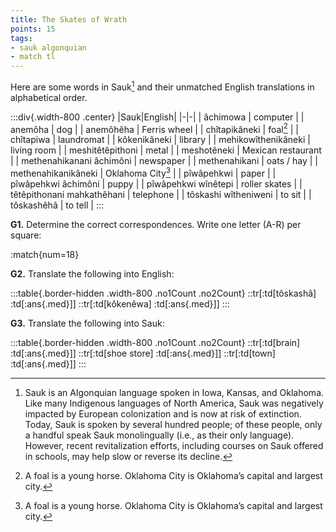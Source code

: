 ```yaml
---
title: The Skates of Wrath 
points: 15 
tags: 
- sauk algonquian 
- match tl
---
```



Here are some words in Sauk[^1]
and their unmatched English translations in alphabetical order.

:::div{.width-800 .center}
|Sauk|English|
|-|-|
| âchimowa | computer |
| anemôha | dog |
| anemôhêha | Ferris wheel |
| chîtapikâneki | foal[^2] |
| chîtapiwa | laundromat |
| kôkenikâneki | library |
| mehikowîthenikâneki | living room |
| meshitêtêpithoni | metal |
| meshotêneki | Mexican restaurant |
| methenahikanani âchimôni | newspaper |
| methenahikani | oats / hay |
| methenahikanikâneki | Oklahoma City[^2] |
| pîwâpehkwi | paper |
| pîwâpehkwi âchimôni | puppy |
| pîwâpehkwi wînêtepi | roller skates |
| têtêpithonani mahkathêhani | telephone |
| tôskashi wîtheniweni | to sit |
| tôskashêhâ | to tell |
:::

**G1.** Determine the correct correspondences. Write one letter (A-R) per square:

:match{num=18}

[^1]: Sauk is an Algonquian language spoken in Iowa, Kansas, and Oklahoma. Like many Indigenous languages of North America, Sauk was negatively
impacted by European colonization and is now at risk of extinction. Today, Sauk is spoken by several hundred people; of these people, only a
handful speak Sauk monolingually (i.e., as their only language). However, recent revitalization efforts, including courses on Sauk offered in
schools, may help slow or reverse its decline.
[^2]: A foal is a young horse. Oklahoma City is Oklahoma’s capital and largest city.

**G2.** Translate the following into English:

:::table{.border-hidden .width-800 .no1Count .no2Count}
::tr[:td[tôskashâ] :td[:ans{.med}]] 
::tr[:td[kôkenêwa] :td[:ans{.med}]]
:::

**G3.** Translate the following into Sauk:

:::table{.border-hidden .width-800 .no1Count .no2Count}
::tr[:td[brain] :td[:ans{.med}]]
::tr[:td[shoe store] :td[:ans{.med}]] 
::tr[:td[town] :td[:ans{.med}]]
:::